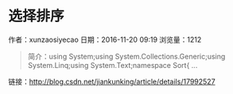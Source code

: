 # 选择排序
作者：xunzaosiyecao
日期：2016-11-20 09:19
浏览量：1212
> 简介：using System;using System.Collections.Generic;using System.Linq;using System.Text;namespace Sort{   ...

 链接：http://blog.csdn.net/jiankunking/article/details/17992527
